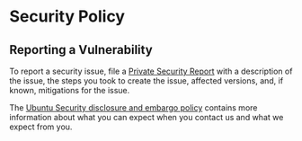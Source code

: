 # Security Policy

## Reporting a Vulnerability

To report a security issue, file a [Private Security Report](https://github.com/canonical/rockcraft-gradle-plugin/security/advisories/new) with a description of the issue, the steps you took to create the issue, affected versions, and, if known, mitigations for the issue.

The [Ubuntu Security disclosure and embargo policy](https://ubuntu.com/security/disclosure-policy) contains more information about what you can expect when you contact us and what we expect from you.
